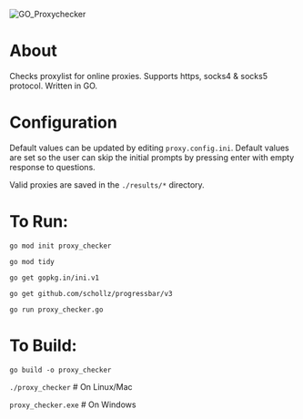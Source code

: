 ![GO_Proxychecker](https://github.com/user-attachments/assets/b1529eee-859a-452f-b7b4-bac659946402)

# About
Checks proxylist for online proxies. Supports https, socks4 &amp; socks5 protocol. Written in GO.

# Configuration

Default values can be updated by editing `proxy.config.ini`. Default values are set so the user can skip the initial prompts by pressing enter with empty response to questions.

Valid proxies are saved in the `./results/*` directory. 




# To Run: 
`go mod init proxy_checker`

`go mod tidy`

`go get gopkg.in/ini.v1`

`go get github.com/schollz/progressbar/v3`

`go run proxy_checker.go`


# To Build:

`go build -o proxy_checker`

`./proxy_checker`    # On Linux/Mac

`proxy_checker.exe`  # On Windows
